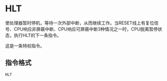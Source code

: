 # HLT
使处理器暂时停机，等待一次外部中断，从而继续工作。当RESET线上有复位信号、CPU响应非屏蔽中断、CPU响应可屏蔽中断3种情况之一时，CPU脱离暂停状态，执行HLT的下一条指令。

这是一条特权指令。

## 指令格式
```
HLT
```